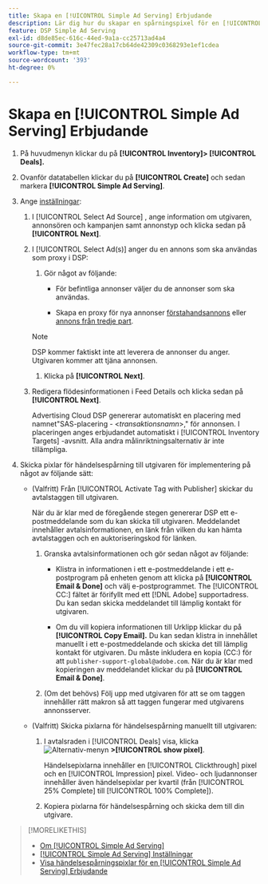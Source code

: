 ```yaml
---
title: Skapa en [!UICONTROL Simple Ad Serving] Erbjudande
description: Lär dig hur du skapar en spårningspixel för en [!UICONTROL Simple Ad Serving] erbjudande.
feature: DSP Simple Ad Serving
exl-id: d8de85ec-616c-44ed-9a1a-cc25713ad4a4
source-git-commit: 3e47fec28a17cb64de42309c0368293e1ef1cdea
workflow-type: tm+mt
source-wordcount: '393'
ht-degree: 0%

---
```


# Skapa en [!UICONTROL Simple Ad Serving] Erbjudande

1. På huvudmenyn klickar du på **[!UICONTROL Inventory]> [!UICONTROL Deals].**

1. Ovanför datatabellen klickar du på **[!UICONTROL Create]** och sedan markera **[!UICONTROL Simple Ad Serving]**.

1. Ange [inställningar](simple-deal-settings.md):

   1. I [!UICONTROL Select Ad Source] , ange information om utgivaren, annonsören och kampanjen samt annonstyp och klicka sedan på **[!UICONTROL Next]**.

   1. I [!UICONTROL Select Ad(s)] anger du en annons som ska användas som proxy i DSP:

      1. Gör något av följande:

         * För befintliga annonser väljer du de annonser som ska användas.

         * Skapa en proxy för nya annonser [förstahandsannons](/help/dsp/campaign-management/ads/ad-create.md) eller [annons från tredje part](/help/dsp/campaign-management/ads/ad-create-third-party.md).
      >[!NOTE]
      > DSP kommer faktiskt inte att leverera de annonser du anger. Utgivaren kommer att tjäna annonsen.

      1. Klicka på **[!UICONTROL Next]**.
   1. Redigera flödesinformationen i Feed Details och klicka sedan på **[!UICONTROL Next]**.

      Advertising Cloud DSP genererar automatiskt en placering med namnet&quot;SAS-placering - &lt;*transaktionsnamn*>,&quot; för annonsen. I placeringen anges erbjudandet automatiskt i [!UICONTROL Inventory Targets] -avsnitt. Alla andra målinriktningsalternativ är inte tillämpliga.



1. Skicka pixlar för händelsespårning till utgivaren för implementering på något av följande sätt:

   * (Valfritt) Från [!UICONTROL Activate Tag with Publisher] skickar du avtalstaggen till utgivaren.

      När du är klar med de föregående stegen genererar DSP ett e-postmeddelande som du kan skicka till utgivaren. Meddelandet innehåller avtalsinformationen, en länk från vilken du kan hämta avtalstaggen och en auktoriseringskod för länken.

      1. Granska avtalsinformationen och gör sedan något av följande:

         * Klistra in informationen i ett e-postmeddelande i ett e-postprogram på enheten genom att klicka på **[!UICONTROL Email & Done]** och välj e-postprogrammet. The [!UICONTROL CC:] fältet är förifyllt med ett [!DNL Adobe] supportadress. Du kan sedan skicka meddelandet till lämplig kontakt för utgivaren.

         * Om du vill kopiera informationen till Urklipp klickar du på **[!UICONTROL Copy Email].** Du kan sedan klistra in innehållet manuellt i ett e-postmeddelande och skicka det till lämplig kontakt för utgivaren. Du måste inkludera en kopia (CC:) för att `publisher-support-global@adobe.com`. När du är klar med kopieringen av meddelandet klickar du på **[!UICONTROL Email & Done]**.
      1. (Om det behövs) Följ upp med utgivaren för att se om taggen innehåller rätt makron så att taggen fungerar med utgivarens annonsserver.
   * (Valfritt) Skicka pixlarna för händelsespårning manuellt till utgivaren:

      1. I avtalsraden i [!UICONTROL Deals] visa, klicka ![Alternativ-menyn](/help/dsp/assets/options-menu.png) **>[!UICONTROL show pixel]**.

         Händelsepixlarna innehåller en [!UICONTROL Clickthrough] pixel och en [!UICONTROL Impression] pixel. Video- och ljudannonser innehåller även händelsepixlar per kvartil (från [!UICONTROL 25% Complete] till [!UICONTROL 100% Complete]).

      1. Kopiera pixlarna för händelsespårning och skicka dem till din utgivare.



>[!MORELIKETHIS]
>
>* [Om [!UICONTROL Simple Ad Serving]](simple-deal-about.md)
>* [[!UICONTROL Simple Ad Serving] Inställningar](simple-deal-settings.md)
>* [Visa händelsespårningspixlar för en [!UICONTROL Simple Ad Serving] Erbjudande](simple-deal-show-pixels.md)

